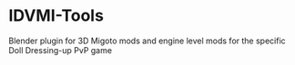 # IDVMI-Tools
Blender plugin for 3D Migoto mods and engine level mods for the specific Doll Dressing-up PvP game
